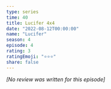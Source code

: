 ```yaml
---
type: series
time: 40
title: Lucifer 4x4
date: "2022-08-12T00:00:00"
name: "Lucifer"
season: 4
episode: 4
rating: 3
ratingEmoji: "⭐️⭐️⭐️"
share: false
---
```


_[No review was written for this episode]_
